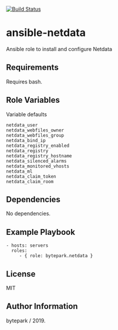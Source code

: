 [![Build Status](https://travis-ci.org/bytepark/ansible-netdata.svg?branch=master)](https://travis-ci.org/bytepark/ansible-netdata)

ansible-netdata
=========

Ansible role to install and configure Netdata

Requirements
------------

Requires bash.

Role Variables
--------------
Variable defaults

```
netdata_user
netdata_webfiles_owner
netdata_webfiles_group
netdata_bind_ip
netdata_registry_enabled
netdata_registry
netdata_registry_hostname
netdata_silenced_alarms
netdata_monitored_vhosts
netdata_ml
netdata_claim_token
netdata_claim_room
```


Dependencies
------------

No dependencies.

Example Playbook
----------------

    - hosts: servers
      roles:
         - { role: bytepark.netdata }

License
-------

MIT

Author Information
------------------

bytepark / 2019.
